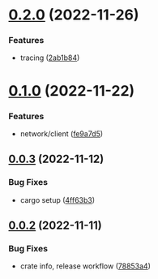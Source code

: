 # [0.2.0](https://github.com/jogi1/quakeworld/compare/v0.1.0...v0.2.0) (2022-11-26)


### Features

* tracing ([2ab1b84](https://github.com/jogi1/quakeworld/commit/2ab1b842a3f9cf1ddced89f41a48ae33c38b59f3))



# [0.1.0](https://github.com/jogi1/quakeworld/compare/v0.0.3...v0.1.0) (2022-11-22)


### Features

* network/client ([fe9a7d5](https://github.com/jogi1/quakeworld/commit/fe9a7d5d6175e0eb9d33d920d1ca293c5f0fd0d5))



## [0.0.3](https://github.com/jogi1/quakeworld/compare/v0.0.2...v0.0.3) (2022-11-12)


### Bug Fixes

* cargo setup ([4ff63b3](https://github.com/jogi1/quakeworld/commit/4ff63b389d279541f1370aa2ad2b8fa8f89d35d8))



## [0.0.2](https://github.com/jogi1/quakeworld/compare/78853a459c78160b65bf8355293ddb1be219f39a...v0.0.2) (2022-11-11)


### Bug Fixes

* crate info, release workflow ([78853a4](https://github.com/jogi1/quakeworld/commit/78853a459c78160b65bf8355293ddb1be219f39a))



